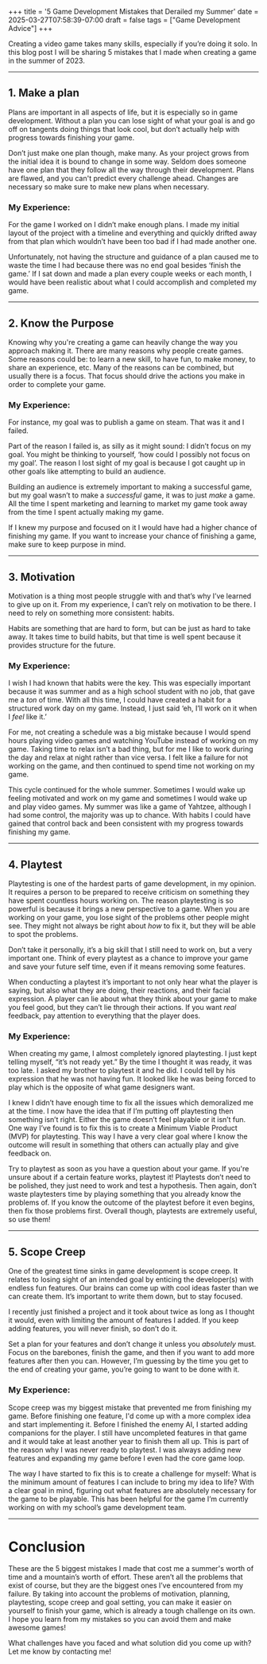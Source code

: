 +++
title = '5 Game Development Mistakes that Derailed my Summer'
date = 2025-03-27T07:58:39-07:00
draft = false
tags = ["Game Development Advice"]
+++

Creating a video game takes many skills, especially if you’re doing it solo. In this blog post I will be sharing 5 mistakes that I made when creating a game in the summer of 2023.

---

## 1. Make a plan

Plans are important in all aspects of life, but it is especially so in game development. Without a plan you can lose sight of what your goal is and go off on tangents doing things that look cool, but don’t actually help with progress towards finishing your game. 

Don’t just make one plan though, make many. As your project grows from the initial idea it is bound to change in some way. Seldom does someone have one plan that they follow all the way through their development. Plans are flawed, and you can't predict every challenge ahead. Changes are necessary so make sure to make new plans when necessary. 

### My Experience:

For the game I worked on I didn’t make enough plans. I made my initial layout of the project with a timeline and everything and quickly drifted away from that plan which wouldn’t have been too bad if I had made another one. 

Unfortunately, not having the structure and guidance of a plan caused me to waste the time I had because there was no end goal besides ‘finish the game.’ If I sat down and made a plan every couple weeks or each month, I would have been realistic about what I could accomplish and completed my game.

---

## 2. Know the Purpose

Knowing why you're creating a game can heavily change the way you approach making it. There are many reasons why people create games. Some reasons could be: to learn a new skill, to have fun, to make money, to share an experience, etc. Many of the reasons can be combined, but usually there is a focus. That focus should drive the actions you make in order to complete your game. 

### My Experience:

For instance, my goal was to publish a game on steam. That was it and I failed. 

Part of the reason I failed is, as silly as it might sound: I didn’t focus on my goal. You might be thinking to yourself, ‘how could I possibly not focus on my goal’. The reason I lost sight of my goal is because I got caught up in other goals like attempting to build an audience. 

Building an audience is extremely important to making a successful game, but my goal wasn’t to make a *successful* game, it was to just *make* a game. All the time I spent marketing and learning to market my game took away from the time I spent actually making my game. 

If I knew my purpose and focused on it I would have had a higher chance of finishing my game. If you want to increase your chance of finishing a game, make sure to keep purpose in mind.

---

## 3. Motivation

Motivation is a thing most people struggle with and that’s why I’ve learned to give up on it. From my experience, I can’t rely on motivation to be there. I need to rely on something more consistent: habits. 

Habits are something that are hard to form, but can be just as hard to take away. It takes time to build habits, but that time is well spent because it provides structure for the future.

### My Experience:

I wish I had known that habits were the key. This was especially important because it was summer and as a high school student with no job, that gave me a *ton* of time. With all this time, I could have created a habit for a structured work day on my game. Instead, I just said ‘eh, I’ll work on it when I *feel* like it.’ 

For me, not creating a schedule was a big mistake because I would spend hours playing video games and watching YouTube instead of working on my game. Taking time to relax isn’t a bad thing, but for me I like to work during the day and relax at night rather than vice versa. I felt like a failure for not working on the game, and then continued to spend time not working on my game. 

This cycle continued for the whole summer. Sometimes I would wake up feeling motivated and work on my game and sometimes I would wake up and play video games. My summer was like a game of Yahtzee, although I had some control, the majority was up to chance. With habits I could have gained that control back and been consistent with my progress towards finishing my game.

---

## 4. Playtest

Playtesting is one of the hardest parts of game development, in my opinion. It requires a person to be prepared to receive criticism on something they have spent countless hours working on. The reason playtesting is so powerful is because it brings a new perspective to a game. When you are working on your game, you lose sight of the problems other people might see. They might not always be right about *how* to fix it, but they will be able to spot the problems. 

Don’t take it personally, it’s a big skill that I still need to work on, but a very important one. Think of every playtest as a chance to improve your game and save your future self time, even if it means removing some features. 

When conducting a playtest it’s important to not only hear what the player is saying, but also what they are doing, their reactions, and their facial expression. A player can lie about what they think about your game to make you feel good, but they can’t lie through their actions. If you want *real* feedback, pay attention to everything that the player does.

### My Experience:

When creating my game, I almost completely ignored playtesting. I just kept telling myself, “it’s not ready yet.” By the time I thought it was ready, it was too late. I asked my brother to playtest it and he did. I could tell by his expression that he was not having fun. It looked like he was being forced to play which is the opposite of what game designers want. 

I knew I didn’t have enough time to fix all the issues which demoralized me at the time. I now have the idea that if I’m putting off playtesting then something isn’t right. Either the game doesn’t feel playable or it isn’t fun. One way I’ve found is to fix this is to create a Minimum Viable Product (MVP) for playtesting. This way I have a very clear goal where I know the outcome will result in something that others can actually play and give feedback on.

Try to playtest as soon as you have a question about your game. If you're unsure about if a certain feature works, playtest it! Playtests don’t need to be polished, they just need to work and test a hypothesis. Then again, don’t waste playtesters time by playing something that you already know the problems of. If you know the outcome of the playtest before it even begins, then fix those problems first. Overall though, playtests are extremely useful, so use them!

---

## 5. Scope Creep

One of the greatest time sinks in game development is scope creep. It relates to losing sight of an intended goal by enticing the developer(s) with endless fun features. Our brains can come up with cool ideas faster than we can create them. It’s important to write them down, but to stay focused. 

I recently just finished a project and it took about twice as long as I thought it would, even with limiting the amount of features I added. If you keep adding features, you will never finish, so don’t do it. 

Set a plan for your features and don’t change it unless you *absolutely* must. Focus on the barebones, finish the game, and then if you want to add more features after then you can. However, I’m guessing by the time you get to the end of creating your game, you’re going to want to be done with it.

### My Experience:

Scope creep was my biggest mistake that prevented me from finishing my game. Before finishing one feature, I'd come up with a more complex idea and start implementing it. Before I finished the enemy AI, I started adding companions for the player. I still have uncompleted features in that game and it would take at least another year to finish them all up. This is part of the reason why I was never ready to playtest. I was always adding new features and expanding my game before I even had the core game loop.

The way I have started to fix this is to create a challenge for myself: What is the minimum amount of features I can include to bring my idea to life? With a clear goal in mind, figuring out what features are absolutely necessary for the game to be playable. This has been helpful for the game I’m currently working on with my school’s game development team.

---

# Conclusion

These are the 5 biggest mistakes I made that cost me a summer's worth of time and a mountain’s worth of effort. These aren’t all the problems that exist of course, but they are the biggest ones I’ve encountered from my failure. By taking into account the problems of motivation, planning, playtesting, scope creep and goal setting, you can make it easier on yourself to finish your game, which is already a tough challenge on its own. I hope you learn from my mistakes so you can avoid them and make awesome games!

What challenges have you faced and what solution did you come up with? Let me know by contacting me!
